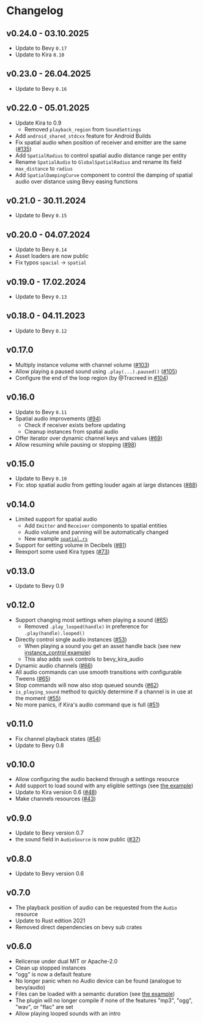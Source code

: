 # Changelog

## v0.24.0 - 03.10.2025
- Update to Bevy `0.17`
- Update to Kira `0.10`

## v0.23.0 - 26.04.2025
- Update to Bevy `0.16`

## v0.22.0 - 05.01.2025
- Update Kira to 0.9
  - Removed `playback_region` from `SoundSettings`
- Add `android_shared_stdcxx` feature for Android Builds
- Fix spatial audio when position of receiver and emitter are the same ([#135](https://github.com/NiklasEi/bevy_kira_audio/issues/135))
- Add `SpatialRadius` to control spatial audio distance range per entity
- Rename `SpatialAudio` to `GlobalSpatialRadius` and rename its field `max_distance` to `radius`
- Add `SpatialDampingCurve` component to control the damping of spatial audio over distance using Bevy easing functions

## v0.21.0 - 30.11.2024
- Update to Bevy `0.15`

## v0.20.0 - 04.07.2024
- Update to Bevy `0.14`
- Asset loaders are now public
- Fix typos `spacial` -> `spatial`

## v0.19.0 - 17.02.2024
- Update to Bevy `0.13`

## v0.18.0 - 04.11.2023
- Update to Bevy `0.12`

## v0.17.0
- Multiply instance volume with channel volume ([#103](https://github.com/NiklasEi/bevy_kira_audio/issues/103))
- Allow playing a paused sound using `.play(...).paused()` ([#105](https://github.com/NiklasEi/bevy_kira_audio/issues/105))
- Configure the end of the loop region (by @Tracreed in [#104](https://github.com/NiklasEi/bevy_kira_audio/pull/104))

## v0.16.0
- Update to Bevy `0.11`
- Spatial audio improvements ([#94](https://github.com/NiklasEi/bevy_kira_audio/pull/94))
  - Check if receiver exists before updating
  - Cleanup instances from spatial audio
- Offer iterator over dynamic channel keys and values ([#69](https://github.com/NiklasEi/bevy_kira_audio/issues/69))
- Allow resuming while pausing or stopping ([#98](https://github.com/NiklasEi/bevy_kira_audio/pull/98))

## v0.15.0
- Update to Bevy `0.10`
- Fix: stop spatial audio from getting louder again at large distances ([#88](https://github.com/NiklasEi/bevy_kira_audio/issues/88))

## v0.14.0
- Limited support for spatial audio
  - Add `Emitter` and `Receiver` components to spatial entities
  - Audio volume and panning will be automatically changed
  - New example [`spatial.rs`](examples/spatial.rs)
- Support for setting volume in Decibels ([#81](https://github.com/NiklasEi/bevy_kira_audio/issues/81))
- Reexport some used Kira types ([#73](https://github.com/NiklasEi/bevy_kira_audio/issues/73))

## v0.13.0
- Update to Bevy 0.9

## v0.12.0
- Support changing most settings when playing a sound ([#65](https://github.com/NiklasEi/bevy_kira_audio/issues/65))
  - Removed `.play_looped(handle)` in preference for `.play(handle).looped()`
- Directly control single audio instances ([#53](https://github.com/NiklasEi/bevy_kira_audio/issues/53))
  - When playing a sound you get an asset handle back (see new [instance_control example](/examples/instance_control.rs))
  - This also adds `seek` controls to bevy_kira_audio
- Dynamic audio channels ([#66](https://github.com/NiklasEi/bevy_kira_audio/issues/66))
- All audio commands can use smooth transitions with configurable Tweens ([#65](https://github.com/NiklasEi/bevy_kira_audio/issues/65))
- Stop commands will now also stop queued sounds ([#62](https://github.com/NiklasEi/bevy_kira_audio/issues/62))
- `is_playing_sound` method to quickly determine if a channel is in use at the moment ([#55](https://github.com/NiklasEi/bevy_kira_audio/issues/55))
- No more panics, if Kira's audio command que is full ([#51](https://github.com/NiklasEi/bevy_kira_audio/issues/51))

## v0.11.0
- Fix channel playback states ([#54](https://github.com/NiklasEi/bevy_kira_audio/issues/54))
- Update to Bevy 0.8

## v0.10.0
- Allow configuring the audio backend through a settings resource
- Add support to load sound with any eligible settings (see [the example](examples/settings_loader.rs))
- Update to Kira version 0.6 ([#48](https://github.com/NiklasEi/bevy_kira_audio/issues/48))
- Make channels resources ([#43](https://github.com/NiklasEi/bevy_kira_audio/issues/43))

## v0.9.0
- Update to Bevy version 0.7
- the sound field in `AudioSource` is now public ([#37](https://github.com/NiklasEi/bevy_kira_audio/pull/37))

## v0.8.0
- Update to Bevy version 0.6

## v0.7.0
- The playback position of audio can be requested from the `Audio` resource
- Update to Rust edition 2021
- Removed direct dependencies on bevy sub crates

## v0.6.0
- Relicense under dual MIT or Apache-2.0
- Clean up stopped instances
- "ogg" is now a default feature 
- No longer panic when no Audio device can be found (analogue to bevy/audio)
- Files can be loaded with a semantic duration (see [the example](examples/settings_loader.rs))
- The plugin will no longer compile if none of the features "mp3", "ogg", "wav", or "flac" are set
- Allow playing looped sounds with an intro
